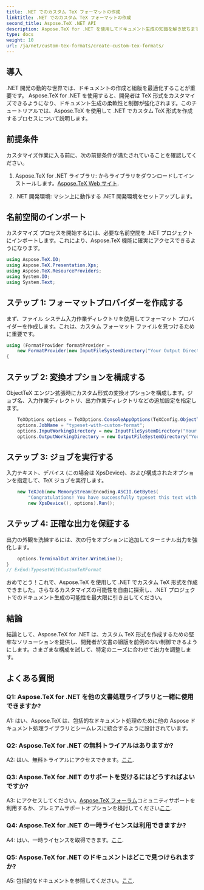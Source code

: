 ```yaml
---
title: .NET でのカスタム TeX フォーマットの作成
linktitle: .NET でのカスタム TeX フォーマットの作成
second_title: Aspose.TeX .NET API
description: Aspose.TeX for .NET を使用してドキュメント生成の知識を解き放ちます。カスタム TeX 形式を簡単に作成できます。
type: docs
weight: 10
url: /ja/net/custom-tex-formats/create-custom-tex-formats/
---
```

## 導入

.NET 開発の動的な世界では、ドキュメントの作成と組版を最適化することが重要です。 Aspose.TeX for .NET を使用すると、開発者は TeX 形式をカスタマイズできるようになり、ドキュメント生成の柔軟性と制御が強化されます。このチュートリアルでは、Aspose.TeX を使用して .NET でカスタム TeX 形式を作成するプロセスについて説明します。

## 前提条件

カスタマイズ作業に入る前に、次の前提条件が満たされていることを確認してください。

1.  Aspose.TeX for .NET ライブラリ: からライブラリをダウンロードしてインストールします。[Aspose.TeX Web サイト](https://releases.aspose.com/tex/net/).

2. .NET 開発環境: マシン上に動作する .NET 開発環境をセットアップします。

## 名前空間のインポート

カスタマイズ プロセスを開始するには、必要な名前空間を .NET プロジェクトにインポートします。これにより、Aspose.TeX 機能に確実にアクセスできるようになります。

```csharp
using Aspose.TeX.IO;
using Aspose.TeX.Presentation.Xps;
using Aspose.TeX.ResourceProviders;
using System.IO;
using System.Text;
```

## ステップ 1: フォーマットプロバイダーを作成する

まず、ファイル システム入力作業ディレクトリを使用してフォーマット プロバイダーを作成します。これは、カスタム フォーマット ファイルを見つけるために重要です。

```csharp
using (FormatProvider formatProvider =
    new FormatProvider(new InputFileSystemDirectory("Your Output Directory"), "customtex"))
{
```

## ステップ 2: 変換オプションを構成する

ObjectTeX エンジン拡張時にカスタム形式の変換オプションを構成します。ジョブ名、入力作業ディレクトリ、出力作業ディレクトリなどの追加設定を指定します。

```csharp
    TeXOptions options = TeXOptions.ConsoleAppOptions(TeXConfig.ObjectTeX(formatProvider));
    options.JobName = "typeset-with-custom-format";
    options.InputWorkingDirectory = new InputFileSystemDirectory("Your Input Directory");
    options.OutputWorkingDirectory = new OutputFileSystemDirectory("Your Output Directory");
```

## ステップ 3: ジョブを実行する

入力テキスト、デバイス (この場合は XpsDevice)、および構成されたオプションを指定して、TeX ジョブを実行します。

```csharp
    new TeXJob(new MemoryStream(Encoding.ASCII.GetBytes(
        "Congratulations! You have successfully typeset this text with your own TeX format!\\end")),
        new XpsDevice(), options).Run();
```

## ステップ 4: 正確な出力を保証する

出力の外観を洗練するには、次の行をオプションに追加してターミナル出力を強化します。

```csharp
    options.TerminalOut.Writer.WriteLine();
}
// ExEnd:TypesetWithCustomTeXFormat
```

おめでとう！これで、Aspose.TeX を使用して .NET でカスタム TeX 形式を作成できました。さらなるカスタマイズの可能性を自由に探索し、.NET プロジェクトでのドキュメント生成の可能性を最大限に引き出してください。

## 結論

結論として、Aspose.TeX for .NET は、カスタム TeX 形式を作成するための堅牢なソリューションを提供し、開発者が文書の組版を前例のない制御できるようにします。さまざまな構成を試して、特定のニーズに合わせて出力を調整します。

## よくある質問

### Q1: Aspose.TeX for .NET を他の文書処理ライブラリと一緒に使用できますか?

A1: はい、Aspose.TeX は、包括的なドキュメント処理のために他の Aspose ドキュメント処理ライブラリとシームレスに統合するように設計されています。

### Q2: Aspose.TeX for .NET の無料トライアルはありますか?

 A2: はい、無料トライアルにアクセスできます。[ここ](https://releases.aspose.com/).

### Q3: Aspose.TeX for .NET のサポートを受けるにはどうすればよいですか?

 A3: にアクセスしてください。[Aspose.TeX フォーラム](https://forum.aspose.com/c/tex/47)コミュニティサポートを利用するか、プレミアムサポートオプションを検討してください[ここ](https://purchase.aspose.com/buy).

### Q4: Aspose.TeX for .NET の一時ライセンスは利用できますか?

 A4: はい、一時ライセンスを取得できます。[ここ](https://purchase.aspose.com/temporary-license/).

### Q5: Aspose.TeX for .NET のドキュメントはどこで見つけられますか?

 A5: 包括的なドキュメントを参照してください。[ここ](https://reference.aspose.com/tex/net/).